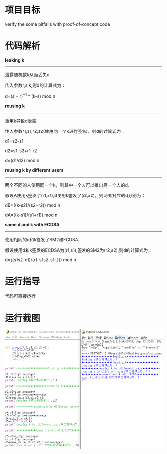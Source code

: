 项目目标
=

verify the some pitfalls with proof-of-concept code

代码解析
=

__leaking k__
___________________

泄露随机数k从而丢失d.

传入参数r,s,k,则d的计算式为：

d=$(s+r)^{-1}$ * (k-s) mod n

__reusing k__
___________________

重用k导致d泄露.

传入参数r1,s1,r2,s2(使用同一个k进行签名)，则d的计算式为：

d1=s2-s1

d2=s1-s2+r1-r2

d=(d1/d2) mod n

__reusing k by different users__
______________________________________

两个不同的人使用同一个k，则其中一个人可以推出另一个人的d.

假设A使用k签发了(r1,s1),B使用k签发了(r2,s2)，则两者对应的d分别为：

dB=((k-s2)/(s2+r2)) mod n

dA=((k-s1)/(s1+r1)) mod n

__same d and k with ECDSA__
____________________________________

使用相同的d和k签发了SM2和ECDSA.

假设使用d和k签发的ECDSA为(r1,s1),签发的SM2为(r2,s2),则d的计算式为：

d=((s1s2-e1)/(r1-s1s2-s1r2)) mod n

运行指导
=

代码可直接运行

运行截图
=

![inage](https://github.com/CLiangH/Picture/blob/main/proof1.png)

















